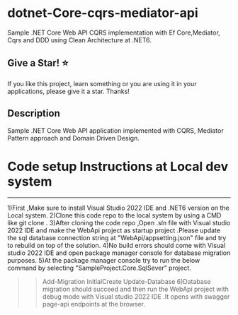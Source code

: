 # dotnet-Core-cqrs-mediator-api
Sample .NET Core Web API CQRS implementation with Ef Core,Mediator, Cqrs and DDD using Clean Architecture at .NET6.

Give a Star! ⭐
----------------------------------------------------------------------------------------------------------------------
If you like this project, learn something or you are using it in your applications, please give it a star. Thanks!

Description
----------------------------------------------------------------------------------------------------------------------
Sample .NET Core Web API application implemented with CQRS, Mediator Pattern approach and Domain Driven Design.

# Code setup Instructions at Local dev system 
----------------------------------------------------------------------------------------------------------------------
1)First ,Make sure to install Visual Studio 2022 IDE and .NET6 version on the Local system. 
2)Clone this code repo to the local system by using  a CMD like git clone <git repo url> .
3)After cloning the code repo ,Open .sln file with Visual studio 2022 IDE and make the  WebApi project as startup project .Please  update the sql database connection string at "WebApi/appsetting.json" file 
and try to rebuild on top of the solution.
4)No build errors should come with Visual studio 2022 IDE and open package manager console  for database  migration purposes.
5)At the package manager console try to run the below command by selecting "SampleProject.Core.SqlSever" project.
>>Add-Migration InitialCreate
>>Update-Database
6)Database migration should succeed and then  run the WebApi project with debug mode with Visual studio 2022 IDE .It opens with  swagger page-api endpoints  at the browser.
